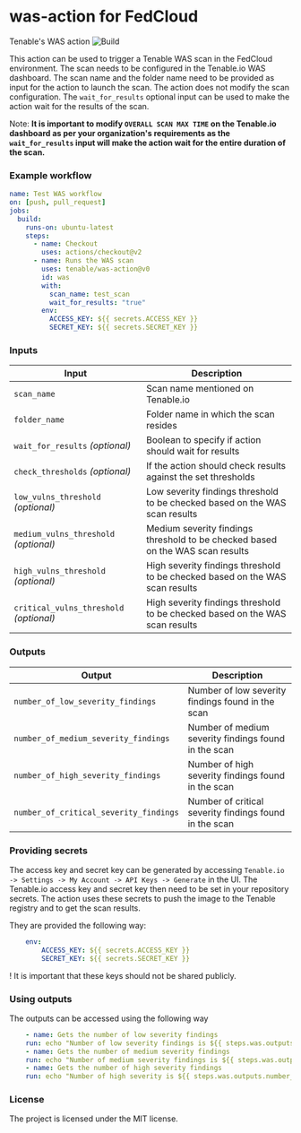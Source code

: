 # was-action for FedCloud

Tenable's WAS action ![Build](https://github.com/tenable/was-action/actions/workflows/main.yml/badge.svg)

This action can be used to trigger a Tenable WAS scan in the FedCloud environment. The scan needs to be configured in the Tenable.io WAS dashboard. The scan name and the folder name
need to be provided as input for the action to launch the scan. The action does not modify the scan configuration.
The `wait_for_results` optional input can be used to make the action wait for the results of the scan.

Note: <b>It is important to modify `OVERALL SCAN MAX TIME` on the Tenable.io dashboard as per your organization's requirements as the `wait_for_results` input will make the action wait for the entire duration of the scan.</b>

### Example workflow

```yaml
name: Test WAS workflow
on: [push, pull_request]
jobs:
  build:
    runs-on: ubuntu-latest
    steps:
      - name: Checkout
        uses: actions/checkout@v2
      - name: Runs the WAS scan
        uses: tenable/was-action@v0
        id: was
        with:
          scan_name: test_scan
          wait_for_results: "true"
        env:
          ACCESS_KEY: ${{ secrets.ACCESS_KEY }}
          SECRET_KEY: ${{ secrets.SECRET_KEY }}
```

### Inputs

| Input                                             | Description                                        |
|------------------------------------------------------|-----------------------------------------------|
| `scan_name`  | Scan name mentioned on Tenable.io  |
| `folder_name`   | Folder name in which the scan resides |
| `wait_for_results` _(optional)_   | Boolean to specify if action should wait for results |
| `check_thresholds` _(optional)_  | If the action should check results against the set thresholds |
| `low_vulns_threshold` _(optional)_  | Low severity findings threshold to be checked based on the WAS scan results |
| `medium_vulns_threshold` _(optional)_  | Medium severity findings threshold to be checked based on the WAS scan results |
| `high_vulns_threshold` _(optional)_  | High severity findings threshold to be checked based on the WAS scan results |
| `critical_vulns_threshold` _(optional)_  | High severity findings threshold to be checked based on the WAS scan results |

### Outputs

| Output                                             | Description                                        |
|------------------------------------------------------|-----------------------------------------------|
| `number_of_low_severity_findings`  | Number of low severity findings found in the scan |
| `number_of_medium_severity_findings`  | Number of medium severity findings found in the scan |
| `number_of_high_severity_findings`  | Number of high severity findings found in the scan|
| `number_of_critical_severity_findings`  | Number of critical severity findings found in the scan|

### Providing secrets

The access key and secret key can be generated by accessing `Tenable.io -> Settings -> My Account -> API Keys -> Generate` in the UI.
The Tenable.io access key and secret key then need to be set in your repository secrets.
The action uses these secrets to push the image to the Tenable registry and to get the scan results.

They are provided the following way:
```yaml
    env:
        ACCESS_KEY: ${{ secrets.ACCESS_KEY }}
        SECRET_KEY: ${{ secrets.SECRET_KEY }}
```

! It is important that these keys should not be shared publicly.

### Using outputs

The outputs can be accessed using the following way

```yaml
    - name: Gets the number of low severity findings
    run: echo "Number of low severity findings is ${{ steps.was.outputs.number_of_low_severity_findings }}"
    - name: Gets the number of medium severity findings
    run: echo "Number of medium severity findings is ${{ steps.was.outputs.number_of_medium_severity_findings }}"
    - name: Gets the number of high severity findings
    run: echo "Number of high severity is ${{ steps.was.outputs.number_of_high_severity_findings }}"
```

### License

The project is licensed under the MIT license.
